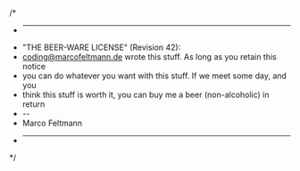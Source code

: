 /*
 * ----------------------------------------------------------------------------
 * "THE BEER-WARE LICENSE" (Revision 42):
 * <coding@marcofeltmann.de> wrote this stuff. As long as you retain this notice 
 * you can do whatever you want with this stuff. If we meet some day, and you 
 * think this stuff is worth it, you can buy me a beer (non-alcoholic) in return
 * --
 * Marco Feltmann
 * ----------------------------------------------------------------------------
 */

